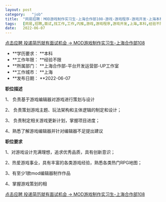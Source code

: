 ```yaml
---
layout:	post
category:	"job"
title:	"网易招聘：MOD游戏制作实习生-上海合作部108-游戏-游戏程序-游戏开发-上海本科经验不限"
tags:	[网易,招聘,面试,找工作,工作,内推,游戏,游戏程序,游戏开发,上海,本科,经验不限]
date:	2022-06-07
---
```


[点击应聘 投递简历就有面试机会 ->  MOD游戏制作实习生-上海合作部108](http://mobile.bole.netease.com/bole/boleDetail?id=37492&employeeId=346f03c3cda5f04c&key=all)



- **学历要求： **本科
- **工作年限： **经验不限
- **所属部门： **上海合作部-平台开发运营部-UP工作室
- **工作城市： **上海
- **发布日期： **2022-06-07



**职位描述**

1、 负责基于游戏编辑器对游戏进行策划与设计

2、 负责策划游戏主题、玩法架构和主体逻辑的制定和设计；

3、 负责制定相关游戏更新计划，掌握项目进度；

4、熟悉了解游戏编辑器并针对编辑器不足提出建议







**职位要求**

1、对游戏设计充满理想，追求优秀品质，具有创新意识；

2、热爱游戏事业，具有丰富的各类游戏经验，熟悉各类热门RPG地图；

3、有至少1款mod编辑器制作作品

4、掌握游戏策划的相



[点击应聘 投递简历就有面试机会 ->  MOD游戏制作实习生-上海合作部108](http://mobile.bole.netease.com/bole/boleDetail?id=37492&employeeId=346f03c3cda5f04c&key=all)